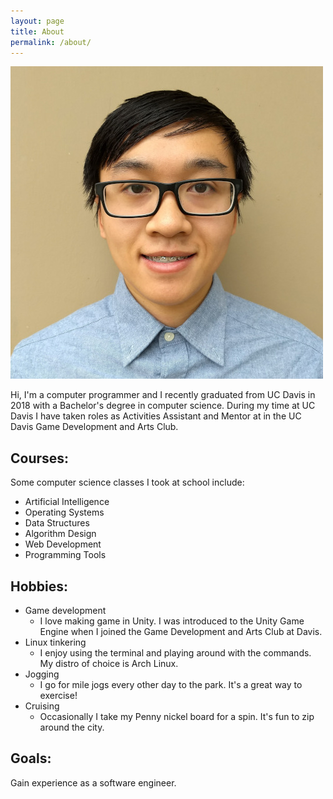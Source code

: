 ```yaml
---
layout: page
title: About
permalink: /about/
---
```


<!-- ![profile pic][profile] -->
<img src="/images/profile-small.jpg" alt="profile-pic" id="profile-image">

Hi, I'm a computer programmer and I recently graduated from UC Davis in 2018 with a Bachelor's degree in computer science. During my time at UC Davis I have taken roles as Activities Assistant and Mentor at in the UC Davis Game Development and Arts Club.

## Courses:
Some computer science classes I took at school include:
- Artificial Intelligence
- Operating Systems
- Data Structures
- Algorithm Design
- Web Development
- Programming Tools

## Hobbies:
- Game development
    - I love making game in Unity. I was introduced to the Unity Game Engine when I joined the Game Development and Arts Club at Davis.
- Linux tinkering
    - I enjoy using the terminal and playing around with the commands. My distro of choice is Arch Linux.
- Jogging
    - I go for mile jogs every other day to the park. It's a great way to exercise!
- Cruising
    - Occasionally I take my Penny nickel board for a spin. It's fun to zip around the city.

## Goals:
Gain experience as a software engineer.

<!-- [profile]: /images/profile-small.jpg "Thomas Tran"
{: height="100px" width="100px"} -->
